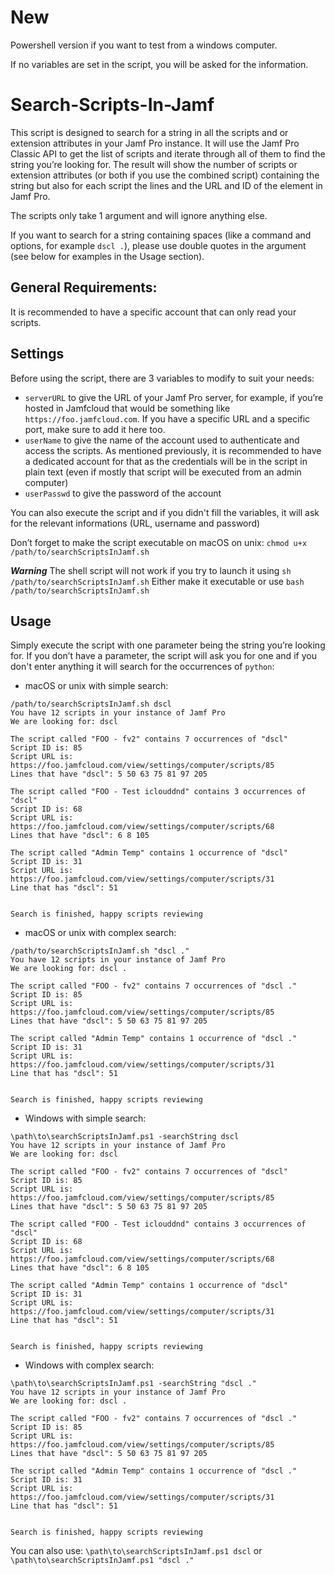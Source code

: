 # New

Powershell version if you want to test from a windows computer.

If no variables are set in the script, you will be asked for the information.

# Search-Scripts-In-Jamf

This script is designed to search for a string in all the scripts and or extension attributes in your Jamf Pro instance. It will use the Jamf Pro Classic API to get the list of scripts and iterate through all of them to find the string you’re looking for. The result will show the number of scripts or extension attributes (or both if you use the combined script) containing the string but also for each script the lines and the URL and ID of the element in Jamf Pro.

The scripts only take 1 argument and will ignore anything else.

If you want to search for a string containing spaces (like a command and options, for example `dscl .`), please use double quotes in the argument (see below for examples in the Usage section).

## General Requirements:

It is recommended to have a specific account that can only read your scripts.

## Settings

Before using the script, there are 3 variables to modify to suit your needs:
- `serverURL` to give the URL of your Jamf Pro server, for example, if you’re hosted in Jamfcloud that would be something like `https://foo.jamfcloud.com`. If you have a specific URL and a specific port, make sure to add it here too.
- `userName` to give the name of the account used to authenticate and access the scripts. As mentioned previously, it is recommended to have a dedicated account for that as the credentials will be in the script in plain text (even if mostly that script will be executed from an admin computer)
- `userPasswd` to give the password of the account

You can also execute the script and if you didn't fill the variables, it will ask for the relevant informations (URL, username and password)

Don’t forget to make the script executable on macOS on unix: 
`chmod u+x /path/to/searchScriptsInJamf.sh`

***Warning***
The shell script will not work if you try to launch it using `sh /path/to/searchScriptsInJamf.sh`
Either make it executable or use `bash /path/to/searchScriptsInJamf.sh`

## Usage

Simply execute the script with one parameter being the string you’re looking for. If you don’t have a parameter, the script will ask you for one and if you don't enter anything it will search for the occurrences of `python`:

- macOS or unix with simple search:
```
/path/to/searchScriptsInJamf.sh dscl
You have 12 scripts in your instance of Jamf Pro
We are looking for: dscl

The script called "FOO - fv2" contains 7 occurrences of "dscl"
Script ID is: 85
Script URL is: https://foo.jamfcloud.com/view/settings/computer/scripts/85
Lines that have "dscl": 5 50 63 75 81 97 205 

The script called "FOO - Test iclouddnd" contains 3 occurrences of "dscl"
Script ID is: 68
Script URL is: https://foo.jamfcloud.com/view/settings/computer/scripts/68
Lines that have "dscl": 6 8 105 

The script called "Admin Temp" contains 1 occurrence of "dscl"
Script ID is: 31
Script URL is: https://foo.jamfcloud.com/view/settings/computer/scripts/31
Line that has "dscl": 51 


Search is finished, happy scripts reviewing
```


- macOS or unix with complex search:
```
/path/to/searchScriptsInJamf.sh "dscl ."
You have 12 scripts in your instance of Jamf Pro
We are looking for: dscl .

The script called "FOO - fv2" contains 7 occurrences of "dscl ."
Script ID is: 85
Script URL is: https://foo.jamfcloud.com/view/settings/computer/scripts/85
Lines that have "dscl": 5 50 63 75 81 97 205 

The script called "Admin Temp" contains 1 occurrence of "dscl ."
Script ID is: 31
Script URL is: https://foo.jamfcloud.com/view/settings/computer/scripts/31
Line that has "dscl": 51 


Search is finished, happy scripts reviewing
```


- Windows with simple search:
```
\path\to\searchScriptsInJamf.ps1 -searchString dscl
You have 12 scripts in your instance of Jamf Pro
We are looking for: dscl

The script called "FOO - fv2" contains 7 occurrences of "dscl"
Script ID is: 85
Script URL is: https://foo.jamfcloud.com/view/settings/computer/scripts/85
Lines that have "dscl": 5 50 63 75 81 97 205 

The script called "FOO - Test iclouddnd" contains 3 occurrences of "dscl"
Script ID is: 68
Script URL is: https://foo.jamfcloud.com/view/settings/computer/scripts/68
Lines that have "dscl": 6 8 105 

The script called "Admin Temp" contains 1 occurrence of "dscl"
Script ID is: 31
Script URL is: https://foo.jamfcloud.com/view/settings/computer/scripts/31
Line that has "dscl": 51 


Search is finished, happy scripts reviewing
```


- Windows with complex search:
```
\path\to\searchScriptsInJamf.ps1 -searchString "dscl ."
You have 12 scripts in your instance of Jamf Pro
We are looking for: dscl .

The script called "FOO - fv2" contains 7 occurrences of "dscl ."
Script ID is: 85
Script URL is: https://foo.jamfcloud.com/view/settings/computer/scripts/85
Lines that have "dscl": 5 50 63 75 81 97 205 

The script called "Admin Temp" contains 1 occurrence of "dscl ."
Script ID is: 31
Script URL is: https://foo.jamfcloud.com/view/settings/computer/scripts/31
Line that has "dscl": 51 


Search is finished, happy scripts reviewing
```


You can also use:  `\path\to\searchScriptsInJamf.ps1 dscl` or `\path\to\searchScriptsInJamf.ps1 "dscl ."`
